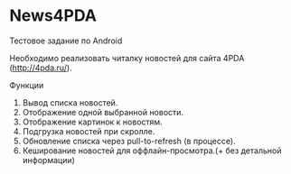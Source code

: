 # News4PDA

Тестовое задание по Android

Необходимо реализовать читалку новостей для сайта 4PDA (http://4pda.ru/).

Функции

1. Вывод списка новостей. 
2. Отображение одной выбранной новости.
3. Отображение картинок к новостям. 
4. Подгрузка новостей при скролле. 
5. Обновление списка через pull-to-refresh (в процессе).
6. Кеширование новостей для оффлайн-просмотра.(+ без детальной информации)
